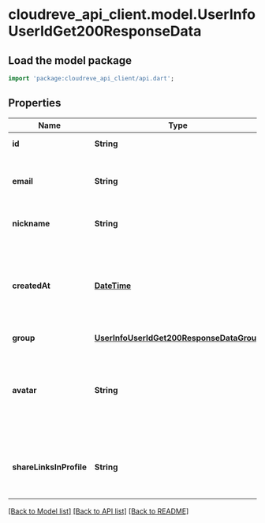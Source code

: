 # cloudreve_api_client.model.UserInfoUserIdGet200ResponseData

## Load the model package
```dart
import 'package:cloudreve_api_client/api.dart';
```

## Properties
Name | Type | Description | Notes
------------ | ------------- | ------------- | -------------
**id** | **String** | ID of the user. | 
**email** | **String** | Email of the user. For anonymous session, it is empty. | [optional] 
**nickname** | **String** | Display name of the user. | 
**createdAt** | [**DateTime**](DateTime.md) | Time at which the user is created. For anonymous session, this value is invalid. | 
**group** | [**UserInfoUserIdGet200ResponseDataGroup**](UserInfoUserIdGet200ResponseDataGroup.md) |  | 
**avatar** | **String** | Source type of the profile picture. Empty value indicates no profile picture. | 
**shareLinksInProfile** | **String** | What type of share link is visable in user's profile. | [optional] 

[[Back to Model list]](../README.md#documentation-for-models) [[Back to API list]](../README.md#documentation-for-api-endpoints) [[Back to README]](../README.md)


